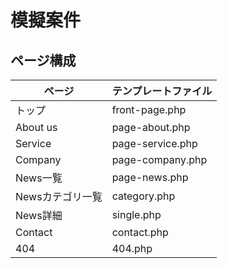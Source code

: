 # 模擬案件

## ページ構成
| ページ | テンプレートファイル |
|---|---|
| トップ | front-page.php |
| About us | page-about.php |
| Service | page-service.php |
| Company | page-company.php |
| News一覧 | page-news.php |
| Newsカテゴリ一覧 | category.php |
| News詳細 | single.php |
| Contact | contact.php |
| 404 | 404.php |